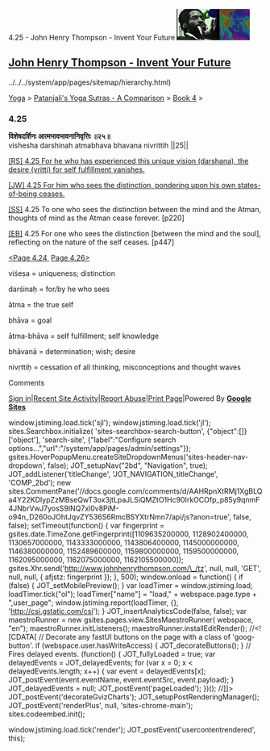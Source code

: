 4.25 - John Henry Thompson - Invent Your Future [![John Henry Thompson - Invent Your Future](../../../_/rsrc/1329567069254/config/customLogo.gif-revision=6.png)](../../../index.html)

[John Henry Thompson - Invent Your Future](../../../index.html)
---------------------------------------------------------------

../../../system/app/pages/sitemap/hierarchy.html)
    

[Yoga](../../../yoga.html)‎ > ‎[Patanjali's Yoga Sutras - A Comparison](../../patanjani.html)‎ > ‎[Book 4](../book-4.html)‎ > ‎

### 4.25

**विशेषदर्शिनः आत्मभावभावनानिवृत्तिः ॥२५॥**  
vishesha darshinah atmabhava bhavana nivrittih ||25||  
  
  
[\[RS\] 4.25 For he who has experienced this unique vision (darshana), the desire (vritti) for self fulfillment vanishes.](http://www.ashtangayoga.info/source-texts/yoga-sutra-patanjali/chapter-4/item/vishesha-darshinah-atmabhava-bhavana-nivrittih/)  
  
[\[JW\] 4.25 For him who sees the distinction, pondering upon his own states-of-being ceases.](http://books.google.com/books?id=YzFImjtOxUwC&pg=PA337&ci=45%2C1035%2C781%2C55&source=bookclip)  
  
[\[SS\]](http://www.amazon.com/Yoga-Sutras-Patanjali-Commentary-Satchidananda/dp/0932040381) 4.25 To one who sees the distinction between the mind and the Atman, thoughts of mind as the Atman cease forever. \[p220\]  
  
[\[EB\]](http://www.amazon.com/Yoga-Sutras-Patanjali-Translation-Commentary/dp/0865477361/ref=sr_1_1?ie=UTF8&s=books&qid=1250508322&sr=1-1) 4.25 For one who sees the distinction \[between the mind and the soul\], reflecting on the nature of the self ceases. \[p447\]  
  
  
[<Page 4.24](424.html)[ ](422.html) [Page 4.26>](426.html)  
  

viśeṣa = uniqueness; distinction  
  
darśinaḥ = for/by he who sees  
  
ātma = the true self  
  
bhāva = goal  
  
ātma-bhāva = self fulfillment; self knowledge  
  
bhāvanā = determination; wish; desire  
  
nivṛttiḥ = cessation of all thinking, misconceptions and thought waves

Comments

[Sign in](https://accounts.google.com/ServiceLogin?continue=http://sites.google.com/a/johnhenrythompson.com/jht/yoga/patanjani/book-4/425&service=jotspot)|[Recent Site Activity](../../../system/app/pages/recentChanges.html)|[Report Abuse](http://sites.google.com/a/johnhenrythompson.com/jht/system/app/pages/reportAbuse)|[Print Page](javascript:;)|Powered By **[Google Sites](http://sites.google.com/site)**

window.jstiming.load.tick('sjl'); window.jstiming.load.tick('jl'); sites.Searchbox.initialize( 'sites-searchbox-search-button', {"object":\[\]}\['object'\], 'search-site', {"label":"Configure search options...","url":"/system/app/pages/admin/settings"}); gsites.HoverPopupMenu.createSiteDropdownMenus('sites-header-nav-dropdown', false); JOT\_setupNav("2bd", "Navigation", true); JOT\_addListener('titleChange', 'JOT\_NAVIGATION\_titleChange', 'COMP\_2bd'); new sites.CommentPane('//docs.google.com/comments/d/AAHRpnXtRMj1XgBLQa4Y22KDIypZzMBseQwT3ox3jtLpaJLSiQMZtO1Hc90IrkOCOfp\_p85y9qnmF4JNbrVwJ7yosS9INQ7xl0v8PiM-o94n\_D260oJOhtJqvZY536S6RmcBSYXtrNmn7/api/js?anon=true', false, false); setTimeout(function() { var fingerprint = gsites.date.TimeZone.getFingerprint(\[1109635200000, 1128902400000, 1130657000000, 1143333000000, 1143806400000, 1145000000000, 1146380000000, 1152489600000, 1159800000000, 1159500000000, 1162095000000, 1162075000000, 1162105500000\]); gsites.Xhr.send('http://www.johnhenrythompson.com/\_/tz', null, null, 'GET', null, null, { afjstz: fingerprint }); }, 500); window.onload = function() { if (false) { JOT\_setMobilePreview(); } var loadTimer = window.jstiming.load; loadTimer.tick("ol"); loadTimer\["name"\] = "load," + webspace.page.type + ",user\_page"; window.jstiming.report(loadTimer, {}, 'http://csi.gstatic.com/csi'); } JOT\_insertAnalyticsCode(false, false); var maestroRunner = new gsites.pages.view.SitesMaestroRunner( webspace, "en"); maestroRunner.initListeners(); maestroRunner.installEditRender(); //<!\[CDATA\[ // Decorate any fastUI buttons on the page with a class of 'goog-button'. if (webspace.user.hasWriteAccess) { JOT\_decorateButtons(); } // Fires delayed events. (function() { JOT\_fullyLoaded = true; var delayedEvents = JOT\_delayedEvents; for (var x = 0; x < delayedEvents.length; x++) { var event = delayedEvents\[x\]; JOT\_postEvent(event.eventName, event.eventSrc, event.payload); } JOT\_delayedEvents = null; JOT\_postEvent('pageLoaded'); })(); //\]\]> JOT\_postEvent('decorateGvizCharts'); JOT\_setupPostRenderingManager(); JOT\_postEvent('renderPlus', null, 'sites-chrome-main'); sites.codeembed.init();

window.jstiming.load.tick('render'); JOT\_postEvent('usercontentrendered', this);